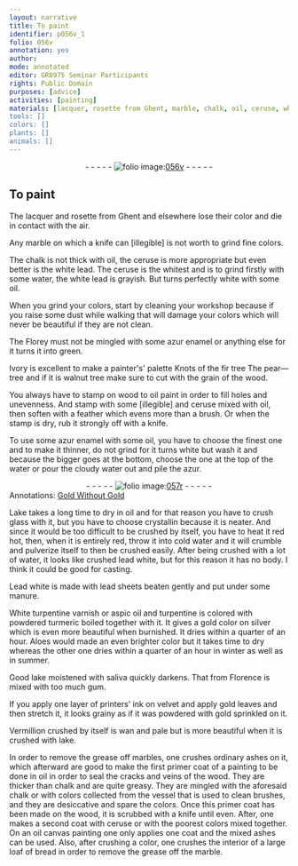 ```yaml
---
layout: narrative
title: To paint
identifier: p056v_1
folio: 056v
annotation: yes
author:
mode: annotated
editor: GR8975 Seminar Participants
rights: Public Domain
purposes: [advice]
activities: [painting]
materials: [lacquer, rosette from Ghent, marble, chalk, oil, ceruse, white lead, water, Florey, azur enamel, wood, oil paint, azur, Lake, glass, crystallin, lead white, Lead white, lead, turpentine, aspic oil, turmeric, gold, silver, Aloes, lake, saliva, gum, printers' ink, velvet, Vermillion, grease, marbles, ordinary ashes, ashes, interior of a large loaf of bread]
tools: []
colors: []
plants: []
animals: []
---
```


 <div class="folio" align="center">- - - - - <a href="http://gallica.bnf.fr/ark:/12148/btv1b9059316c/f118.item" target="_blank"><img src="https://cu-mkp.github.io/GR8975-edition/assets/photo-icon.png" alt="folio image: " style="display:inline-block; margin-bottom:-3px;"/>056v</a> - - - - - </div>  <span class="activity"></span> 

## To paint

 
The <span class="material">lacquer</span> and <span class="material">rosette from Ghent</span> and elsewhere lose their color and die in contact with the air.
 
Any <span class="material">marble</span> on which a knife can [illegible] is not worth to grind fine colors.
 
The <span class="material">chalk</span> is not thick with <span class="material">oil</span>, the <span class="material">ceruse</span> is more appropriate but even better is the <span class="material">white lead</span>. The <span class="material">ceruse</span> is the whitest and is to grind firstly with some <span class="material">water</span>, the white lead is grayish. But turns perfectly white with some <span class="material">oil</span>.
 
When you grind your colors, start by cleaning your workshop because if you raise some dust while walking that will damage your colors which will never be beautiful if they are not clean.
 
The <span class="material">Florey</span> must not be mingled with some <span class="material">azur enamel</span> or anything else for it turns it into green.
 
Ivory is excellent to make a painter's' palette Knots of the fir tree The pear—tree and if it is walnut tree make sure to cut with the grain of the wood.
 
You always have to stamp on <span class="material">wood</span> to <span class="material">oil paint</span> in order to fill holes and unevenness. And stamp with some [illegible] and <span class="material">ceruse</span> mixed with oil, then soften with a feather which evens more than a brush. Or when the stamp is dry, rub it strongly off with a knife.
 
To use some <span class="material">azur enamel</span> with some <span class="material">oil</span>, you have to choose the finest one and to make it thinner, do not grind for it turns white but wash it and because the bigger goes at the bottom, choose the one at the top of the <span class="material">water</span> or pour the cloudy <span class="material">water</span> out and pile the <span class="material">azur</span>.
 <div class="folio" align="center">- - - - - <a href="http://gallica.bnf.fr/ark:/12148/btv1b10500001g/f119.image" target="_blank"><img src="https://cu-mkp.github.io/GR8975-edition/assets/photo-icon.png" alt="folio image: " style="display:inline-block; margin-bottom:-3px;"/>057r</a> - - - - - </div> 
<div class="annotation" align="left">Annotations:
<a href="https://drive.google.com/drive/folders/0B33U03wERu0eTGMwZG1nQk5KTFU" target="_blank">Gold Without Gold</a>
 </div>
 
<span class="material">Lake</span> takes a long time to dry in <span class="material">oil</span> and for that reason you have to crush <span class="material">glass</span> with it, but you have to choose <span class="material">crystallin</span> because it is neater. And since it would be too difficult to be crushed by itself, you have to heat it red hot, then, when it is entirely red, throw it into cold <span class="material">water</span> and it will crumble and pulverize itself to then be crushed easily. After being crushed with a lot of <span class="material">water</span>, it looks like crushed <span class="material">lead white</span>, but for this reason it has no body. I think it could be good for casting.
 
<span class="material">Lead white</span> is made with <span class="material">lead</span> sheets beaten gently and put under some manure.
 
White <span class="material">turpentine</span> varnish or <span class="material">aspic oil</span> and <span class="material">turpentine</span> is colored with powdered <span class="material">turmeric</span> boiled together with it. It gives a <span class="material">gold</span> color on <span class="material">silver</span> which is even more beautiful when burnished. It dries within a quarter of an hour. <span class="material">Aloes</span> would made an even brighter color but it takes time to dry whereas the other one dries within a quarter of an hour in winter as well as in summer.
 
 Good <span class="material">lake</span> moistened with <span class="material">saliva</span> quickly darkens. That from <span class="place">Florence</span> is mixed with too much <span class="material">gum</span>.
 
If you apply one layer of <span class="material">printers' ink</span> on <span class="material">velvet</span> and apply <span class="material">gold</span> leaves and then stretch it, it looks grainy as if it was powdered with <span class="material">gold</span> sprinkled on it.
 
<span class="material">Vermillion</span> crushed by itself is wan and pale but is more beautiful when it is crushed with <span class="material">lake</span>.
 
In order to remove the <span class="material">grease</span> off <span class="material">marbles</span>, one crushes <span class="material">ordinary ashes</span> on it, which afterward are good to make the first primer coat of a painting to be done in <span class="material">oil</span> in order to seal the cracks and veins of the <span class="material">wood</span>. They are thicker than <span class="material">chalk</span> and are quite greasy. They are mingled with the aforesaid <span class="material">chalk</span> or with colors collected from the vessel that is used to clean brushes, and they are desiccative and spare the colors. Once this primer coat has been made on the <span class="material">wood</span>, it is scrubbed with a knife until even. After, one makes a second coat with <span class="material">ceruse</span> or with the poorest colors mixed together. On an <span class="material">oil</span> canvas painting one only applies one coat and the mixed <span class="material">ashes</span> can be used. Also, after crushing a color, one crushes the <span class="material">interior of a large loaf of bread</span> in order to remove the grease off the <span class="material">marble</span>.
 